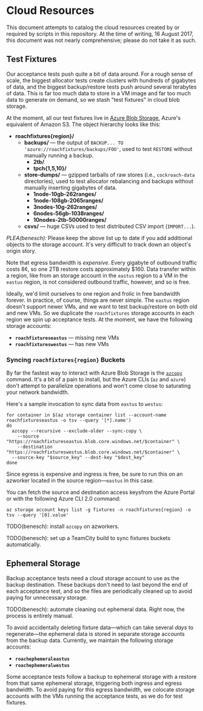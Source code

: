 # Cloud Resources

This document attempts to catalog the cloud resources created by or required by
scripts in this repository. At the time of writing, 16 August 2017, this
document was not nearly comprehensive; please do not take it as such.

## Test Fixtures

Our acceptance tests push quite a bit of data around. For a rough sense of
scale, the biggest allocator tests create clusters with hundreds of gigabytes of
data, and the biggest backup/restore tests push around several terabytes of
data. This is far too much data to store in a VM image and far too much data to
generate on demand, so we stash "test fixtures" in cloud blob storage.

At the moment, all our test fixtures live in [Azure Blob
Storage][azure-blob-storage], Azure's equivalent of Amazon S3. The object
hierarchy looks like this:

* **roachfixtures{region}/**
  * **backups/** — the output of `BACKUP... TO 'azure://roachfixtures/backups/FOO'`,
                   used to test `RESTORE` without manually running a backup.
    * **2tb/**
    * **tpch{1,5,10}/**
  * **store-dumps/** — gzipped tarballs of raw stores (i.e., `cockroach-data`
                       directories), used to test allocator rebalancing and
                       backups without manually inserting gigabytes of data.
    * **1node-10gb-262ranges/**
    * **1node-108gb-2065ranges/**
    * **3nodes-10g-262ranges/**
    * **6nodes-56gb-1038ranges/**
    * **10nodes-2tb-50000ranges/**
  * **csvs/** — huge CSVs used to test distributed CSV import (`IMPORT...`).

*PLEA(benesch):* Please keep the above list up to date if you add additional
objects to the storage account. It's very difficult to track down an object's
origin story.

Note that egress bandwidth is *expensive*. Every gigabyte of outbound traffic
costs 8¢, so one 2TB restore costs approximately $160. Data transfer within a
region, like from an storage account in the `eastus` region to a VM in the
`eastus` region, is not considered outbound traffic, however, and so is free.

Ideally, we'd limit ourselves to one region and frolic in free bandwidth
forever. In practice, of course, things are never simple. The `eastus` region
doesn't support newer VMs, and we want to test backup/restore on both old and
new VMs. So we duplicate the `roachfixtures` storage accounts in each region we
spin up acceptance tests. At the moment, we have the following storage accounts:

* **`roachfixtureseastus`** — missing new VMs
* **`roachfixtureswestus`** — has new VMs

### Syncing `roachfixtures{region}` Buckets

By far the fastest way to interact with Azure Blob Storage is the
[`azcopy`][azcopy] command. It's a bit of a pain to install, but the Azure CLIs
(`az` and `azure`) don't attempt to parallelize operations and won't come close
to saturating your network bandwidth.

Here's a sample invocation to sync data from `eastus` to `westus`:

```shell
for container in $(az storage container list --account-name roachfixtureseastus -o tsv --query '[*].name')
do
  azcopy --recursive --exclude-older --sync-copy \
    --source "https://roachfixtureseastus.blob.core.windows.net/$container" \
    --destination "https://roachfixtureswestus.blob.core.windows.net/$container" \
  --source-key "$source_key" --dest-key "$dest_key"
done
```

Since egress is expensive and ingress is free, be sure to run this on an
azworker located in the source region—`eastus` in this case.

You can fetch the source and destination access keysfrom the Azure Portal or
with the following Azure CLI 2.0 command:

```shell
az storage account keys list -g fixtures -n roachfixtures{region} -o tsv --query '[0].value'
```

TODO(benesch): install `azcopy` on azworkers.

TODO(benesch): set up a TeamCity build to sync fixtures buckets automatically.

## Ephemeral Storage

Backup acceptance tests need a cloud storage account to use as the backup
destination. These backups don't need to last beyond the end of each acceptance
test, and so the files are periodically cleaned up to avoid paying for
unnecessary storage.

TODO(benesch): automate cleaning out ephemeral data. Right now, the process is
entirely manual.

To avoid accidentally deleting fixture data—which can take several *days* to
regenerate—the ephemeral data is stored in separate storage accounts from the
backup data. Currently, we maintain the following storage accounts:

* **`roachephemeraleastus`**
* **`roachephemeralwestus`**

Some acceptance tests follow a backup to ephemeral storage with a restore from
that same ephemeral storage, triggering both ingress and egress bandwidth. To
avoid paying for this egress bandwidth, we colocate storage accounts with the
VMs running the acceptance tests, as we do for test fixtures.

[azcopy]: https://docs.microsoft.com/en-us/azure/storage/storage-use-azcopy-linux
[azure-blob-storage]: https://docs.microsoft.com/en-us/azure/storage/storage-introduction#blob-storage
